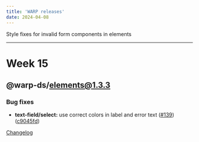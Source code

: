 ```yaml
---
title: 'WARP releases'
date: 2024-04-08
---
```


Style fixes for invalid form components in elements

---

# Week 15

## @warp-ds/elements@1.3.3

### Bug fixes

* **text-field/select:** use correct colors in label and error text ([#139](https://github.com/warp-ds/elements/issues/139)) ([c9045fd](https://github.com/warp-ds/elements/commit/c9045fd733aa64395fdb50b52a6329e9ae774c03))

[Changelog](https://github.com/warp-ds/elements/releases)